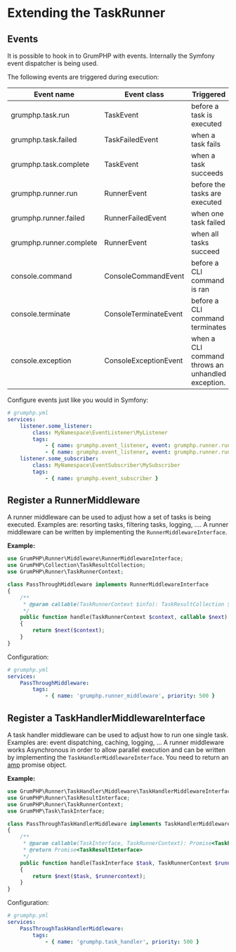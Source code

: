 # Extending the TaskRunner

## Events

It is possible to hook in to GrumPHP with events.
Internally the Symfony event dispatcher is being used. 

The following events are triggered during execution:

| Event name              | Event class           | Triggered
| ----------------------- | --------------------- | ----------
| grumphp.task.run        | TaskEvent             | before a task is executed
| grumphp.task.failed     | TaskFailedEvent       | when a task fails
| grumphp.task.complete   | TaskEvent             | when a task succeeds
| grumphp.runner.run      | RunnerEvent           | before the tasks are executed
| grumphp.runner.failed   | RunnerFailedEvent     | when one task failed
| grumphp.runner.complete | RunnerEvent           | when all tasks succeed
| console.command         | ConsoleCommandEvent   | before a CLI command is ran
| console.terminate       | ConsoleTerminateEvent | before a CLI command terminates
| console.exception       | ConsoleExceptionEvent | when a CLI command throws an unhandled exception.

Configure events just like you would in Symfony:

```yaml
# grumphp.yml
services:
    listener.some_listener:
        class: MyNamespace\EventListener\MyListener
        tags:
            - { name: grumphp.event_listener, event: grumphp.runner.run }
            - { name: grumphp.event_listener, event: grumphp.runner.run, method: customMethod, priority: 10 }
    listener.some_subscriber:
        class: MyNamespace\EventSubscriber\MySubscriber
        tags:
            - { name: grumphp.event_subscriber }
```

## Register a RunnerMiddleware

A runner middleware can be used to adjust how a set of tasks is being executed.
Examples are: resorting tasks, filtering tasks, logging, ....
A runner middleware can be written by implementing the `RunnerMiddlewareInterface`.

**Example:**

```php
use GrumPHP\Runner\Middleware\RunnerMiddlewareInterface;
use GrumPHP\Collection\TaskResultCollection;
use GrumPHP\Runner\TaskRunnerContext;

class PassThroughMiddleware implements RunnerMiddlewareInterface
{
    /**
     * @param callable(TaskRunnerContext $info): TaskResultCollection $next
     */
    public function handle(TaskRunnerContext $context, callable $next): TaskResultCollection
    {
        return $next($context);
    }
}
```

Configuration:

```yaml
# grumphp.yml
services:
    PassThroughMiddleware:
        tags:
            - { name: 'grumphp.runner_middleware', priority: 500 }
```


## Register a TaskHandlerMiddlewareInterface

A task handler middleware can be used to adjust how to run one single task.
Examples are: event dispatching, caching, logging, ...
A runner middleware works Asynchronous in order to allow parallel execution and can be written by implementing the `TaskHandlerMiddlewareInterface`.
You need to return an [amp](https://github.com/amphp/amp) promise object.

**Example:**

```php
use GrumPHP\Runner\TaskHandler\Middleware\TaskHandlerMiddlewareInterface;
use GrumPHP\Runner\TaskResultInterface;
use GrumPHP\Runner\TaskRunnerContext;
use GrumPHP\Task\TaskInterface;

class PassThroughTaskHandlerMiddleware implements TaskHandlerMiddlewareInterface
{
    /**
     * @param callable(TaskInterface, TaskRunnerContext): Promise<TaskResultInterface> $next
     * @return Promise<TaskResultInterface>
     */
    public function handle(TaskInterface $task, TaskRunnerContext $runnercontext,callable $next): Promise
    {
        return $next($task, $runnercontext);
    }
}
```

Configuration:

```yaml
# grumphp.yml
services:
    PassThroughTaskHandlerMiddleware:
        tags:
            - { name: 'grumphp.task_handler', priority: 500 }
```
